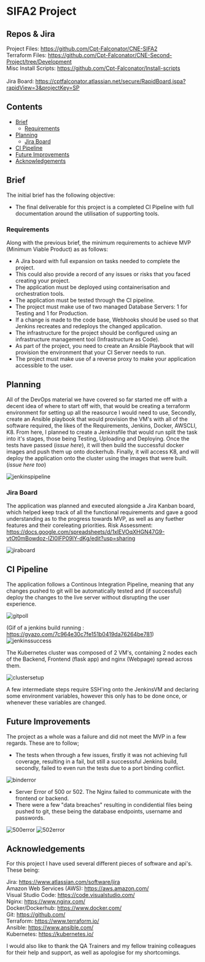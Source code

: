 # SIFA2 Project

## Repos & Jira
Project Files: https://github.com/Cpt-Falconator/CNE-SIFA2 <br>
Terraform Files: https://github.com/Cpt-Falconator/CNE-Second-Project/tree/Development <br>
Misc Install Scripts: https://github.com/Cpt-Falconator/Install-scripts <br>
<br>
Jira Board: https://cptfalconator.atlassian.net/secure/RapidBoard.jspa?rapidView=3&projectKey=SP <br>
## Contents
* [Brief](#brief)
	* [Requirements](#requirements)
* [Planning](#planning)
	* [Jira Board](#jira-board)
* [CI Pipeline](#ci-pipeline)
* [Future Improvements](#future-improvements)
* [Acknowledgements](#acknowledgements)

## Brief
The initial brief has the following objective:
- The final deliverable for this project is a completed CI Pipeline with full documentation around the utilisation of supporting tools.

### Requirements
Along with the previous brief, the minimum requirements to achieve MVP (Minimum Viable Product) as as follows:
- A Jira board with full expansion on tasks needed to complete the project.
- This could also provide a record of any issues or risks that you faced creating your project.
- The application must be deployed using containerisation and orchestration tools.
- The application must be tested through the CI pipeline.
- The project must make use of two managed Database Servers: 1 for Testing and 1 for Production.
- If a change is made to the code base, Webhooks should be used so that Jenkins recreates and redeploys the changed application.
- The infrastructure for the project should be configured using an infrastructure management tool (Infrastructure as Code).
- As part of the project, you need to create an Ansible Playbook that will provision the environment that your CI Server needs to run.
- The project must make use of a reverse proxy to make your application accessible to the user.

## Planning
All of the DevOps material we have covered so far started me off with a decent idea of where to start off with, that would be creating a terraform environment for setting up all the reasource I would need to use,
Secondly, create an Ansible playbook that would provision the VM's with all of the software required, the likes of the Requirements, Jenkins, Docker, AWSCLI, K8.
From here, I planned to create a Jenkinsfile that would run split the task into it's stages, those being Testing, Uploading and Deploying.
Once the tests have passed (_issue here_), it will then build the successful docker images and push them up onto dockerhub. Finally, it will access K8, and will deploy the application onto the cluster using the images that were built. (_issue here too_)

![jenkinspipeline][jenkinspipeline]

### Jira Board
The application was planned and executed alongside a Jira Kanban board, which helped keep track of all the functional requirements and gave a good understanding as to the progress towards MVP, as well as any fuether features and their coreleating priorities.
Risk Assessment: https://docs.google.com/spreadsheets/d/1xlEVOqXHGN47G9-vtOt0mBowdoz-IZI0lFP09lY-dKg/edit?usp=sharing

![jiraboard][jiraboard]

## CI Pipeline
The application follows a Continous Integration Pipeline, meaning that any changes pushed to git will be automatically tested and (if successful) deploy the changes to the live server without disrupting the user experience.

![gitpoll][gitpoll]

(Gif of a jenkins build running : https://gyazo.com/7c964e30c7fe151b0419da76264be781) <br>
![jenkinssuccess][jenkinssuccess]

The Kubernetes cluster was composed of 2 VM's, containing 2 nodes each of the Backend, Frontend (flask app) and nginx (Webpage) spread across them.

![clustersetup][clustersetup]

A few intermediate steps require SSH'ing onto the JenkinsVM and declaring some environment variables, however this only has to be done once, or whenever these variables are changed.
	
## Future Improvements
The project as a whole was a failure and did not meet the MVP in a few regards. These are to follow; <br>
- The tests when through a few issues, firstly it was not achieving full coverage, resulting in a fail, but still a successsful Jenkins build, secondly, failed to even run the tests due to a port binding conflict.

![binderror][binderror]

- Server Error of 500 or 502. The Nginx failed to communicate with the frontend or backend.
- There were a few "data breaches" resulting in condidential files being pushed to git, these being the database endpoints, username and passwords.

![500error][500error]
![502error][502error]

## Acknowledgements
For this project I have used several different pieces of software and api's. These being:

Jira: https://www.atlassian.com/software/jira <br>
Amazon Web Services (AWS): https://aws.amazon.com/ <br>
Visual Studio Code: https://code.visualstudio.com/ <br>
Nginx: https://www.nginx.com/ <br>
Docker/Dockerhub: https://www.docker.com/ <br>
Git: https://github.com/ <br>
Terraform: https://www.terraform.io/ <br>
Ansible: https://www.ansible.com/ <br>
Kubernetes: https://kubernetes.io/ <br>

I would also like to thank the QA Trainers and my fellow training colleagues for their help and support, as well as apologise for my shortcomings.

[binderror]: https://i.gyazo.com/9629b14f9a3d7b57f8fe42e22dfeacce.png
[gitpoll]: https://i.gyazo.com/4fc026151802f69f598215076e334120.png
[jenkinssuccess]: https://i.gyazo.com/625eac4e8ae4986d08c67c4bfab76c77.png
[jenkinspipeline]: https://i.gyazo.com/c2d2dc949099565fc9c0de0a41739046.png
[502error]: https://i.gyazo.com/f8d16ea04b0eeec5403a4944be7c832b.png
[500error]: https://i.gyazo.com/5a97629c910fa4bad96a6e9b53ad9e5c.png
[jiraboard]: https://i.gyazo.com/278b7d2874aa47fd08b8a6dea889797f.png
[clustersetup]: https://i.gyazo.com/88e694e5d8a24c20f8f39d900104b9d0.png
